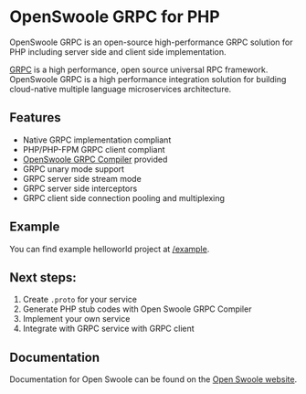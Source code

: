 # OpenSwoole GRPC for PHP

OpenSwoole GRPC is an open-source high-performance GRPC solution for PHP including server side and client side implementation.

[GRPC](https://grpc.io/) is a high performance, open source universal RPC framework. OpenSwoole GRPC is a high performance integration solution for building cloud-native multiple language microservices architecture.

## Features

* Native GRPC implementation compliant
* PHP/PHP-FPM GRPC client compliant
* [OpenSwoole GRPC Compiler](https://github.com/openswoole/protoc-gen-openswoole-grpc) provided
* GRPC unary mode support
* GRPC server side stream mode
* GRPC server side interceptors
* GRPC client side connection pooling and multiplexing

## Example

You can find example helloworld project at [/example](https://github.com/openswoole/grpc/tree/main/example).

## Next steps:

1. Create `.proto` for your service
2. Generate PHP stub codes with Open Swoole GRPC Compiler
3. Implement your own service
4. Integrate with GRPC service with GRPC client

## Documentation

Documentation for Open Swoole can be found on the [Open Swoole website](https://openswoole.com/docs).

